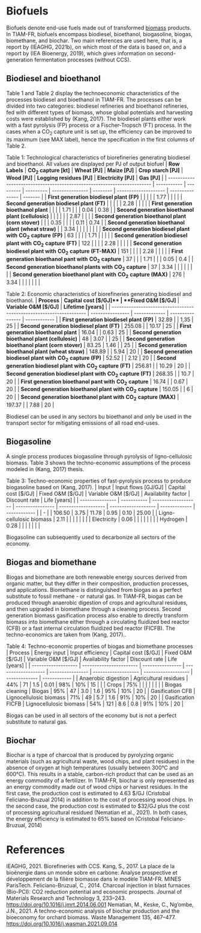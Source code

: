 # Biofuels

Biofuels denote end-use fuels made out of transformed [biomass](..\resources\biomass.md) products. In TIAM-FR, biofuels encompass biodiesel, bioethanol, biogasoline, biogas, biomethane, and biochar. Two main references are used here, that is, a report by (IEAGHG, 2021b), on which most of the data is based on, and a report by (IEA Bioenergy, 2019), which gives information on second-generation fermentation processes (without CCS).

## Biodiesel and bioethanol

Table 1 and Table 2 display the technoeconomic characteristics of the processes biodiesel and bioethanol in TIAM-FR.
The processes can be divided into two categories: biodiesel refineries and bioethanol refineries, fed with different types of biomass, whose global potentials and harvesting costs were established by (Kang, 2017). The biodiesel plants either work with a fast pyrolysis (FP) process or a Fischer-Tropsch (FT) process. In the cases when a CO<sub>2</sub> capture unit is set up, the efficiency can be improved to its maximum (see MAX label), hence the specification in the first columns of Table 2.

Table 1: Technological characteristics of biorefineries generating biodiesel and bioethanol. All values are displayed per PJ of output biofuel
| **Row Labels**                                                          | **CO<sub>2</sub> capture [kt]** | **Wheat [PJ]** | **Maize [PJ]** | **Crop starch [PJ]** | **Wood [PJ]** | **Logging residues [PJ]** | **Electricity [PJ]** | **Gas [PJ]** |
| ----------------------------------------------------------------------- | ----------- | --------- | --------- | --------------- | -------- | -------------------- | --------------- | ------- |
| **First generation biodiesel plant (FP)**                               |             |           |           |                 | 1.77     |                      |                 |         |
| **Second generation biodiesel plant (FT)**                              |             |           |           |                 | 2.28     |                      |                 |         |
| **First generation bioethanol plant**                                   |             |           |           | 1.71            |          |                      | 0.04            | 0.38    |
| **Second generation bioethanol plant (cellulosic)**                     |             |           |           |                 |          | 2.87                 |                 |         |
| **Second generation bioethanol plant (corn stover)**                    |             |           | 0.35      |                 |          |                      | 0.11            | 0.74    |
| **Second generation bioethanol plant (wheat straw)**                    |             | 3.34      |           |                 |          |                      |                 |         |
| **Second generation biodiesel plant with** **CO<sub>2</sub>** **capture (FP)**     | 63          |           |           |                 | 1.71     |                      |                 |         |
| **Second generation biodiesel plant with** **CO<sub>2</sub>** **capture (FT)**     | 122         |           |           |                 | 2.28     |                      |                 |         |
| **Second generation biodiesel plant with** **CO<sub>2</sub>** **capture (FT-MAX)** | 151         |           |           |                 | 2.28     |                      |                 |         |
| **First generation bioethanol pant with** **CO<sub>2</sub>** **capture**           | 37          |           |           | 1.71            |          |                      | 0.05            | 0.4     |
| **Second generation bioethanol plants with** **CO<sub>2</sub>** **capture**        | 37          | 3.34      |           |                 |          |                      |                 |         |
| **Second generation bioethanol plant with** **CO<sub>2</sub>** **capture (MAX)**   | 276         | 3.34      |           |                 |          |                      |                 |         |

Table 2: Economic characteristics of biorefineries generating biodiesel and bioethanol.
| **Process**                                                         | **Capital cost [$/GJ]** | **Fixed O&M [$/GJ]** | **Variable O&M [$/GJ]** | **Lifetime [years]** |
| ------------------------------------------------------------------- | ---------------- | ------------- | ---------------- | ------------ |
| **First generation biodiesel plant (FP)**                           | 32.89            |               | 1,35             | 25           |
| **Second generation biodiesel plant (FT)**                          | 255.08           |               | 10.17            | 25           |
| **First generation bioethanol plant**                               | 16.04            |               | 0.63             | 25           |
| **Second generation bioethanol plant (cellulosic)**                 | 48               | 3.07          |                  | 25           |
| **Second generation bioethanol plant (corn stover)**                | 83.25            | 1.46          |                  | 25           |
| **Second generation bioethanol plant (wheat straw)**                | 148.89           |               | 5.94             | 20           |
| **Second generation biodiesel plant with** **CO<sub>2</sub>** **capture (FP)** | 52.52            |               | 2.12             | 20           |
| **Second generation biodiesel plant with** **CO<sub>2</sub>** **capture (FT)** | 256.81           |               | 10.29            | 20           |
| **Second generation biodiesel plant with** **CO<sub>2</sub>** **capture (FT)** | 268.35           |               | 10.7             | 20           |
| **First generation bioethanol pant with** **CO<sub>2</sub>** **capture**       | 16.74            |               | 0.67             | 20           |
| **Second generation bioethanol plant with** **CO<sub>2</sub>** **capture**     | 150.05           |               | 6                | 20           |
| **Second generation bioethanol plant with** **CO<sub>2</sub>** **capture (MAX)**    | 197.37           |               | 7.88             | 20           |

Biodiesel can be used in any sectors bu bioethanol and only be used in the transport sector for mitigating emissions of all road end-uses.

## Biogasoline

A single process produces biogasoline through pyrolysis of ligno-cellulosic biomass. Table 3 shows the techno-economic assumptions of the process modeled in (Kang, 2017) thesis.

Table 3: Techno-economic properties of fast-pyrolysis process to produce biogasoline based on (Kang, 2017).
| Input | Input flows [GJ/GJ] | Capital cost [$/GJ] | Fixed O&M [$/GJ] | Variable O&M [$/GJ] | Availability factor | Discount rate | Life [years] |
| --------------- | ----------- | ------------------- | ---------------- | ------------------- | ------------------- | ------------- | ------------ |
| \-              |             | 106.50              | 3.75             | 11.78               | 0.95                | 0.10          | 25.00        |
| Ligno-cellulosic biomass          | 2.11        |                     |                  |                     |                     |               |              |
| Electricity          | 0.06        |                     |                  |                     |                     |               |              |
| Hydrogen         | 0.28        |                     |                  |                     |                     |               |              |

Biogasoline can subsequently used to decarbonize all sectors of the economy.

## Biogas and biomethane

Biogas and biomethane are both renewable energy sources derived from organic matter, but they differ in their composition, production processes, and applications. Biomethane is distinguished from biogas as a perfect substitute to fossil methane - or natural gas. In TIAM-FR, biogas can be produced through anaerobic digestion of crops and agricultural residues, and then upgraded in biomethane through a cleaning process. Second generation biomass gasification process also enable to directly transform biomass into biomethane either through a circulating fluidized bed reactor (CFB) or a fast internal circulation fluidized bed reactor (FICFB). The techno-economics are taken from (Kang, 2017)..

Table 4: Techno-economic properties of biogas and biomethane processes
| Process             | Energy input            | Input efficiency | Capital cost [$/GJ] | Fixed O&M [$/GJ] | Variable O&M [$/GJ] | Availability factor | Discount rate | Life [years] |
| ------------------- | ----------------------- | ---------------- | ------------------- | ---------------- | ------------------- | ------------------- | ------------- | ------------ |
| Anaerobic digestion | Agricultural residues   | 44%              | 71                  | 1.5              | 0.01                | 98%                 | 10%           | 15           |
|                     | Crops                   | 75%              |                     |                  |                     |                     |               |              |
| Biogas cleaning     | Biogas                  | 95%              | 47                  | 3.0              | 1.6                 | 95%                 | 10%           | 20           |
| Gasification CFB    | Lignocellulosic biomass | 71%              | 49                  | 5.7              | 1.6                 | 91%                 | 10%           | 20           |
| Gasification FICFB  | Lignocellulosic biomass | 54%              | 121                 | 8.6              | 0.8                 | 91%                 | 10%           | 20           |

Biogas can be used in all sectors of the economy but is not a perfect substitute to natural gas.

## Biochar

Biochar is a type of charcoal that is produced by pyrolyzing organic materials (such as agricultural waste, wood chips, and plant residues) in the absence of oxygen at high temperatures (usually between 300°C and 600°C). This results in a stable, carbon-rich product that can be used as an energy commodity of a fertilizer. In TIAM-FR, biochar is only represented as an energy commodity made out of wood chips or harvest residues. In the first case, the production cost is estimated to 4.63 $/GJ (Cristobal Feliciano-Bruzual 2014) in addition to the cost of processing wood chips. In the second case, the production cost is estimated to $32/GJ plus the cost of processing agricultural residued (Nematian et al., 2021). In both cases, the energy efficiency is estimated to 65% based on (Cristobal Feliciano-Bruzual, 2014)

# References

IEAGHG, 2021. Biorefineries with CCS.
Kang, S., 2017. La place de la bioénergie dans un monde sobre en carbone: Analyse prospective et développement de la filière biomasse dans le modèle TIAM-FR. MINES ParisTech.
Feliciano-Bruzual, C., 2014. Charcoal injection in blast furnaces (Bio-PCI): CO2 reduction potential and economic prospects. Journal of Materials Research and Technology 3, 233–243. https://doi.org/10.1016/j.jmrt.2014.06.001
Nematian, M., Keske, C., Ng’ombe, J.N., 2021. A techno-economic analysis of biochar production and the bioeconomy for orchard biomass. Waste Management 135, 467–477. https://doi.org/10.1016/j.wasman.2021.09.014

